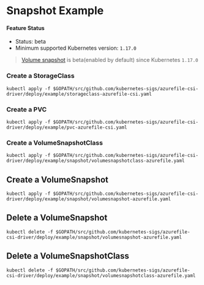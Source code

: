 # Snapshot Example

#### Feature Status
 - Status: beta
 - Minimum supported Kubernetes version: `1.17.0`
> [Volume snapshot](https://kubernetes-csi.github.io/docs/snapshot-controller.html) is beta(enabled by default) since Kubernetes `1.17.0`

### Create a StorageClass
```console
kubectl apply -f $GOPATH/src/github.com/kubernetes-sigs/azurefile-csi-driver/deploy/example/storageclass-azurefile-csi.yaml
```

### Create a PVC
```console
kubectl apply -f $GOPATH/src/github.com/kubernetes-sigs/azurefile-csi-driver/deploy/example/pvc-azurefile-csi.yaml
```

### Create a VolumeSnapshotClass
```console
kubectl apply -f $GOPATH/src/github.com/kubernetes-sigs/azurefile-csi-driver/deploy/example/snapshot/volumesnapshotclass-azurefile.yaml
```

## Create a VolumeSnapshot
```console
kubectl apply -f $GOPATH/src/github.com/kubernetes-sigs/azurefile-csi-driver/deploy/example/snapshot/volumesnapshot-azurefile.yaml
```

## Delete a VolumeSnapshot
```console
kubectl delete -f $GOPATH/src/github.com/kubernetes-sigs/azurefile-csi-driver/deploy/example/snapshot/volumesnapshot-azurefile.yaml
```

## Delete a VolumeSnapshotClass

```console
kubectl delete -f $GOPATH/src/github.com/kubernetes-sigs/azurefile-csi-driver/deploy/example/snapshot/volumesnapshotclass-azurefile.yaml
```
